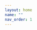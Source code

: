 ```yaml
---
layout: home
name: ""
nav_order: 1
---
```



<style> footer {display: none} </style>

<svg version='1.1' xmlns='http://www.w3.org/2000/svg'>
  <defs>
    <filter id='goo'>
      <fegaussianblur in='SourceGraphic' result='blur' stddeviation='10'></fegaussianblur>
      <fecolormatrix in='blur' mode='matrix' result='goo' values='1 0 0 0 0  0 1 0 0 0  0 0 1 0 0  0 0 0 18 -7'></fecolormatrix>
      <feblend in2='goo' in='SourceGraphic'></feblend>
    </filter>
  </defs>
</svg>

<span class='particle'></span>
<span class='particle'></span>
<span class='particle'></span>
<span class='particle'></span>
<span class='particle'></span>
<span class='particle'></span>
<span class='particle'></span>
<span class='particle'></span>
<span class='particle'></span>
<span class='particle'></span>
<span class='particle'></span>
<span class='particle'></span>
<span class='particle'></span>
<span class='particle'></span>
<span class='particle'></span>
<span class='particle'></span>
<span class='particle'></span>
<span class='particle'></span>
<span class='particle'></span>
<span class='particle'></span>
<span class='particle'></span>
<span class='particle'></span>
<span class='particle'></span>
<span class='particle'></span>
<span class='particle'></span>
<span class='particle'></span>
<span class='particle'></span>
<span class='particle'></span>
<span class='particle'></span>
<span class='particle'></span>
<span class='particle'></span>
<span class='particle'></span>
<span class='particle'></span>
<span class='particle'></span>
<span class='particle'></span>
<span class='particle'></span>
<span class='particle'></span>
<span class='particle'></span>
<span class='particle'></span>
<span class='particle'></span>
<span class='particle'></span>
<span class='particle'></span>
<span class='particle'></span>
<span class='particle'></span>
<span class='particle'></span>
<span class='particle'></span>
<span class='particle'></span>
<span class='particle'></span>
<span class='particle'></span>
<span class='particle'></span>
<span class='particle'></span>
<span class='particle'></span>
<span class='particle'></span>
<span class='particle'></span>
<span class='particle'></span>
<span class='particle'></span>
<span class='particle'></span>
<span class='particle'></span>
<span class='particle'></span>
<span class='particle'></span>
<span class='particle'></span>
<span class='particle'></span>
<span class='particle'></span>
<span class='particle'></span>
<span class='particle'></span>
<span class='particle'></span>
<span class='particle'></span>
<span class='particle'></span>
<span class='particle'></span>
<span class='particle'></span>
<span class='particle'></span>
<span class='particle'></span>
<span class='particle'></span>
<span class='particle'></span>
<span class='particle'></span>
<span class='particle'></span>
<span class='particle'></span>
<span class='particle'></span>
<span class='particle'></span>
<span class='particle'></span>
<span class='particle'></span>
<span class='particle'></span>
<span class='particle'></span>
<span class='particle'></span>
<span class='particle'></span>
<span class='particle'></span>
<span class='particle'></span>
<span class='particle'></span>
<span class='particle'></span>
<span class='particle'></span>
<span class='particle'></span>
<span class='particle'></span>
<span class='particle'></span>
<span class='particle'></span>
<span class='particle'></span>
<span class='particle'></span>
<span class='particle'></span>
<span class='particle'></span>
<span class='particle'></span>
<span class='particle'></span>
<span class='particle'></span>
<span class='particle'></span>
<span class='particle'></span>
<span class='particle'></span>
<span class='particle'></span>
<span class='particle'></span>
<span class='particle'></span>
<span class='particle'></span>
<span class='particle'></span>
<span class='particle'></span>
<span class='particle'></span>
<span class='particle'></span>
<span class='particle'></span>
<span class='particle'></span>
<span class='particle'></span>
<span class='particle'></span>
<span class='particle'></span>
<span class='particle'></span>
<span class='particle'></span>
<span class='particle'></span>
<span class='particle'></span>
<span class='particle'></span>
<span class='particle'></span>
<span class='particle'></span>
<span class='particle'></span>
<span class='particle'></span>
<span class='particle'></span>
<span class='particle'></span>
<span class='particle'></span>
<span class='particle'></span>
<span class='particle'></span>
<span class='particle'></span>
<span class='particle'></span>
<span class='particle'></span>
<span class='particle'></span>
<span class='particle'></span>
<span class='particle'></span>
<span class='particle'></span>
<span class='particle'></span>
<span class='particle'></span>
<span class='particle'></span>
<span class='particle'></span>
<span class='particle'></span>
<span class='particle'></span>
<span class='particle'></span>
<span class='particle'></span>
<span class='particle'></span>
<span class='particle'></span>
<span class='particle'></span>
<span class='particle'></span>
<span class='particle'></span>
<span class='particle'></span>
<span class='particle'></span>
<span class='particle'></span>
<span class='particle'></span>
<span class='particle'></span>
<span class='particle'></span>
<span class='particle'></span>
<span class='particle'></span>
<span class='particle'></span>
<span class='particle'></span>
<span class='particle'></span>
<span class='particle'></span>
<span class='particle'></span>
<span class='particle'></span>
<span class='particle'></span>
<span class='particle'></span>
<span class='particle'></span>
<span class='particle'></span>
<span class='particle'></span>
<span class='particle'></span>
<span class='particle'></span>
<span class='particle'></span>
<span class='particle'></span>
<span class='particle'></span>
<span class='particle'></span>
<span class='particle'></span>
<span class='particle'></span>
<span class='particle'></span>
<span class='particle'></span>
<span class='particle'></span>
<span class='particle'></span>
<span class='particle'></span>
<span class='particle'></span>
<span class='particle'></span>
<span class='particle'></span>
<span class='particle'></span>
<span class='particle'></span>
<span class='particle'></span>
<span class='particle'></span>
<span class='particle'></span>
<span class='particle'></span>
<span class='particle'></span>
<span class='particle'></span>
<span class='particle'></span>
<span class='particle'></span>
<span class='particle'></span>
<span class='particle'></span>
<span class='particle'></span>
<span class='particle'></span>
